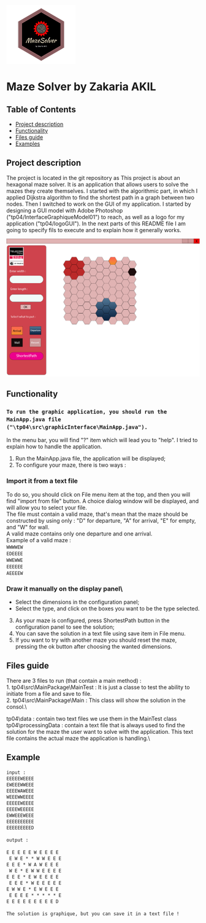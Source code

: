 ![Alt text](tp04/logoGUI.png)
# Maze Solver by Zakaria AKIL
## Table of Contents

- [Project description](#Project_description)
- [Functionality](#Functionality)
- [Files guide](#Files_guide)
- [Examples](#examples)
## Project description
The project is located in the git repository as 
This project is about an hexagonal maze solver. It is an application that allows users to solve the mazes they create themselves. I started with the algorithmic part, in which I applied Dijkstra algorithm to find the shortest path in a graph between two nodes. Then I switched to work on the GUI of my application. I started by designing a GUI model with Adobe Photoshop ("tp04/InterfaceGraphiqueModel01") to reach, as well as a logo for my application ("tp04/logoGUI"). In the next parts of this README file I am going to specify fils to execute and to explain how it generally works.

![Alt text](tp04/InterfaceGraphiqueModel01.png "Graphic interface Model")


## Functionality
### `To run the graphic application, you should run the MainApp.java file ("\tp04\src\graphicInterface\MainApp.java").`
In the menu bar, you will find "?" item which will lead you to "help". I tried to explain how to handle the application.

1. Run the MainApp.java file, the application will be displayed;
2. To configure your maze, there is two ways :
### Import it from a text file

To do so, you should click on File menu item at the top, and then you will find "import from file" button. A choice dialog window will be displayed, and will allow you to select your file.\
The file must contain a valid maze, that's mean that the maze should be constructed by using only : "D" for departure, "A" for arrival, "E" for empty, and "W" for wall.\
A valid maze contains only one departure and one arrival.\
Example of a valid maze : \
    `WWWWEW`\
    `EDEEEE`\
    `WWEWWE`\
    `EEEEEE`\
    `AEEEEW`
### Draw it manually on the display panel\
- Select the dimensions in the configuration panel;
- Select the type, and click on the boxes you want to be the type selected. 
3. As your maze is configured, press ShortestPath button in the configuration panel to see the solution;
4. You can save the solution in a text file using save item in File menu.
5. If you want to try with another maze you should reset the maze, pressing the ok button after choosing the wanted dimensions.

## Files guide
There are 3 files to run (that contain a main method) : \
    1. tp04\src\MainPackage\MainTest : It is just a classe to test the ability to initiate from a file and save to file.\
    2. tp04\src\MainPackage\Main : This class will show the solution in the consol.\

tp04\data : contain two text files we use them in the MainTest class
tp04\processingData : contain a text file that is always used to find the solution for the maze the user want to solve with the application. This text file contains the actual maze the application is handling.\
    
## Example
    input : 
    EEEEEWEEEE
    EWEEEWWEEE
    EEEEWAWEEE
    WEEEWWEEEE
    EEEEEWEEEE
    EEEEWEEEEE
    EWWEEEWEEE
    EEEEEEEEEE
    EEEEEEEEED

    output : 

    E E E E E W E E E E
     E W E * * W W E E E
    E E E * W A W E E E
     W E * E W W E E E E 
    E E E * E W E E E E
     E E E * W E E E E E
    E W W E * E W E E E 
     E E E E * * * * * E
    E E E E E E E E E D

    The solution is graphique, but you can save it in a text file !
